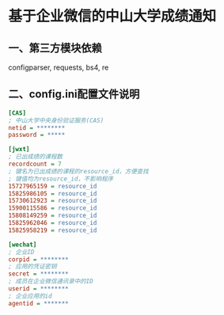 # 基于企业微信的中山大学成绩通知
## 一、第三方模块依赖
configparser, requests, bs4, re
## 二、config.ini配置文件说明
```ini
[CAS]
; 中山大学中央身份验证服务(CAS)
netid = ********
password = *****

[jwxt]
; 已出成绩的课程数
recordcount = 7
; 键名为已出成绩的课程的resource_id，方便查找
; 键值均为resource_id，不影响程序
15727965159 = resource_id
15825986105 = resource_id
15730612923 = resource_id
15900115586 = resource_id
15808149259 = resource_id
15825962046 = resource_id
15825958219 = resource_id

[wechat]
; 企业ID
corpid = ********
; 应用的凭证密钥
secret = ********
; 成员在企业微信通讯录中的ID
userid = ********
; 企业应用的id
agentid = *******
```